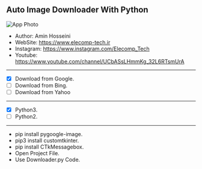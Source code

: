 ## Auto Image Downloader With Python


![App Photo]([[https://editor.analyticsvidhya.com/uploads/869691_JQofwNWO5ancK5ug2ezDgw.png](https://github.com/Amin98Hosseini/Auto_Image_Downloader/blob/main/App_Photo.png?raw=true)])

*	Author:     Amin Hosseini
*	WebSite:    https://www.elecomp-tech.ir
*	Instagram:  https://www.instagram.com/Elecomp_Tech
*	Youtube:    https://www.youtube.com/channel/UCbASsLHmmKg_32L6RTsmUrA
--------------------------------------------------------------------------------
* [x] Download from Google.
* [ ] Download from Bing.
* [ ] Download from Yahoo
--------------------------------------------------------------------------------
* [x] Python3.
* [ ] Python2.
--------------------------------------------------------------------------------      
* pip install pygoogle-image.
* pip3 install customtkinter.
* pip install CTkMessagebox.
* Open Project File.
* Use Downloader.py Code. 
